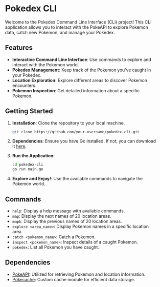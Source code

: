 # Pokedex CLI

Welcome to the Pokedex Command Line Interface (CLI) project! This CLI application allows you to interact with the PokeAPI to explore Pokemon data, catch new Pokemon, and manage your Pokedex.

## Features

- **Interactive Command Line Interface**: Use commands to explore and interact with the Pokemon world.
- **Pokedex Management**: Keep track of the Pokemon you've caught in your Pokedex.
- **Location Exploration**: Explore different areas to discover Pokemon encounters.
- **Pokemon Inspection**: Get detailed information about a specific Pokemon.

## Getting Started

1. **Installation**: Clone the repository to your local machine.

   ```bash
   git clone https://github.com/your-username/pokedex-cli.git
   ```

2. **Dependencies**: Ensure you have Go installed. If not, you can download it [here](https://golang.org/dl/).

3. **Run the Application**:

   ```bash
   cd pokedex-cli
   go run main.go
   ```

4. **Explore and Enjoy!**: Use the available commands to navigate the Pokemon world.

## Commands

- `help`: Display a help message with available commands.
- `map`: Display the next names of 20 location areas.
- `mapb`: Display the previous names of 20 location areas.
- `explore <area_name>`: Display Pokemon names in a specific location area.
- `catch <pokemon_name>`: Catch a Pokemon.
- `inspect <pokemon_name>`: Inspect details of a caught Pokemon.
- `pokedex`: List all Pokemon you have caught.

## Dependencies

- [PokeAPI](https://pokeapi.co/): Utilized for retrieving Pokemon and location information.
- [Pokecache](https://github.com/yuisofull/pokedexcli/pokecache): Custom cache module for efficient data storage.
